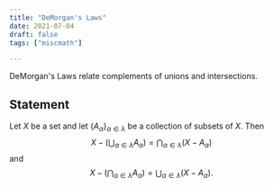 ```yaml
---
title: "DeMorgan's Laws"
date: 2021-07-04
draft: false
tags: ["miscmath"]

---
```


DeMorgan's Laws relate complements of unions and intersections. 

## Statement
Let $X$ be a set and let $\lbrace A_\alpha \rbrace_{\alpha \in \lambda}$ be a collection of subsets of $X$. Then $$X - \left( \bigcup_{\alpha \in \lambda} A_\alpha \right) = \bigcap_{\alpha \in \lambda} (X - A_\alpha)$$ and $$X - \left( \bigcap_{\alpha \in \lambda} A_\alpha \right) = \bigcup_{\alpha \in \lambda} (X - A_\alpha).$$
